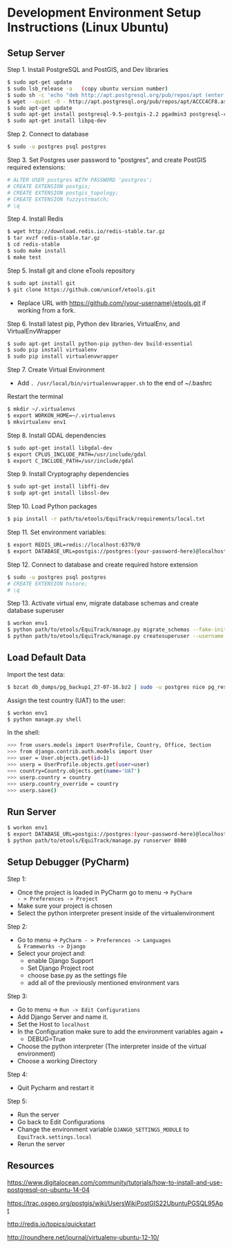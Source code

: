Development Environment Setup Instructions (Linux Ubuntu)
================================================

Setup Server
------------

Step 1. Install PostgreSQL and PostGIS, and Dev libraries

```bash
$ sudo apt-get update
$ sudo lsb_release -a   (copy ubuntu version number)
$ sudo sh -c 'echo "deb http://apt.postgresql.org/pub/repos/apt (enter ubuntu version number)-pgdg main" >> /etc/apt/sources.list'
$ wget --quiet -O - http://apt.postgresql.org/pub/repos/apt/ACCC4CF8.asc | sudo apt-key add -
$ sudo apt-get update
$ sudo apt-get install postgresql-9.5-postgis-2.2 pgadmin3 postgresql-contrib-9.5
$ sudo apt-get install libpq-dev
```

Step 2. Connect to database

```bash
$ sudo -u postgres psql postgres
```

Step 3. Set Postgres user password to "postgres", and create PostGIS required extensions:

```bash
# ALTER USER postgres WITH PASSWORD 'postgres';
# CREATE EXTENSION postgis;
# CREATE EXTENSION postgis_topology;
# CREATE EXTENSION fuzzystrmatch;
# \q
```

Step 4. Install Redis

```bash
$ wget http://download.redis.io/redis-stable.tar.gz
$ tar xvzf redis-stable.tar.gz
$ cd redis-stable
$ sudo make install
$ make test
```

Step 5. Install git and clone eTools repository

```bash
$ sudo apt install git
$ git clone https://github.com/unicef/etools.git
```

* Replace URL with https://github.com/(your-username)/etools.git if working from a fork.

Step 6. Install latest pip, Python dev libraries, VirtualEnv, and VirtualEnvWrapper

```bash
$ sudo apt-get install python-pip python-dev build-essential
$ sudo pip install virtualenv
$ sudo pip install virtualenvwrapper
```

Step 7. Create Virtual Environment

* Add `. /usr/local/bin/virtualenvwrapper.sh` to the end of ~/.bashrc

Restart the terminal

```bash
$ mkdir ~/.virtualenvs
$ export WORKON_HOME=~/.virtualenvs
$ mkvirtualenv env1
```

Step 8. Install GDAL dependencies

```bash
$ sudo apt-get install libgdal-dev
$ export CPLUS_INCLUDE_PATH=/usr/include/gdal
$ export C_INCLUDE_PATH=/usr/include/gdal
```

Step 9. Install Cryptography dependencies

```bash
$ sudo apt-get install libffi-dev
$ sudp apt-get install libssl-dev
```

Step 10. Load Python packages

```bash
$ pip install -r path/to/etools/EquiTrack/requirements/local.txt
```

Step 11. Set environment variables:

```bash
$ export REDIS_URL=redis://localhost:6379/0
$ export DATABASE_URL=postgis://postgres:(your-password-here)@localhost:5432/postgres
```

Step 12. Connect to database and create required hstore extension

```bash
$ sudo -u postgres psql postgres
# CREATE EXTENSION hstore;
# \q
```

Step 13. Activate virtual env, migrate database schemas and create database superuser

```bash
$ workon env1
$ python path/to/etools/EquiTrack/manage.py migrate_schemas --fake-initial --noinput
$ python path/to/etools/EquiTrack/manage.py createsuperuser --username:etoolsusr
```

Load Default Data
-----------------

Import the test data:

```bash
$ bzcat db_dumps/pg_backup1_27-07-16.bz2 | sudo -u postgres nice pg_restore --verbose -F t -d postgres

```

Assign the test country (UAT) to the user:

```bash
$ workon env1
$ python manage.py shell
```

In the shell:

```bash
>>> from users.models import UserProfile, Country, Office, Section
>>> from django.contrib.auth.models import User
>>> user = User.objects.get(id=1)
>>> userp = UserProfile.objects.get(user=user)
>>> country=Country.objects.get(name='UAT')
>>> userp.country = country
>>> userp.country_override = country
>>> userp.save()
```

Run Server
----------

```bash
$ workon env1
$ export DATABASE_URL=postgis://postgres:(your-password-here)@localhost:5432/postgres
$ python path/to/etools/EquiTrack/manage.py runserver 8080
```

Setup Debugger (PyCharm)
------------------------

Step 1:
* Once the project is loaded in PyCharm go to menu -&gt; <code>PyCharm - &gt; Preferences -&gt; Project</code>
* Make sure your project is chosen
* Select the python interpreter present inside of the virtualenvironment

Step 2:
* Go to menu -&gt; <code>PyCharm - &gt; Preferences -&gt; Languages &amp; Frameworks -&gt; Django</code>
* Select your project and:
    * enable Django Support
    * Set Django Project root
    * choose base.py as the settings file
    * add all of the previously mentioned environment vars

Step 3:
* Go to menu -&gt; <code>Run -&gt; Edit Configurations</code>
* Add Django Server and name it.
* Set the Host to `localhost`
* In the Configuration make sure to add the environment variables again +
    * DEBUG=True
* Choose the python interpreter (The interpreter inside of the virtual environment)
* Choose a working Directory

Step 4:
* Quit Pycharm and restart it

Step 5:
* Run the server
* Go back to Edit Configurations
* Change the environment variable `DJANGO_SETTINGS_MODULE` to `EquiTrack.settings.local`
* Rerun the server

Resources
---------

https://www.digitalocean.com/community/tutorials/how-to-install-and-use-postgresql-on-ubuntu-14-04

https://trac.osgeo.org/postgis/wiki/UsersWikiPostGIS22UbuntuPGSQL95Apt

http://redis.io/topics/quickstart

http://roundhere.net/journal/virtualenv-ubuntu-12-10/
